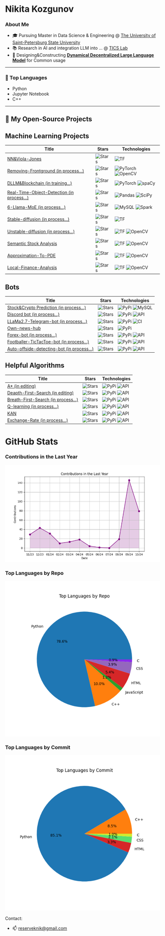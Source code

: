 
# Nikita Kozgunov

### About Me

- 🎓 Pursuing Master in Data Science & Engineering @ [The University of Saint-Petersburg State University](https://spbu.ru/)
- 📚 Research in AI and integration LLM into ... @ [TICS Lab](https://dscs.pro/students/2024-spring/козгунов-никита-владимирович-2/)
- 🔬 Designing&Constructing [**Dynamical Decentralized Large Language Model**](https://ieeexplore.ieee.org/document/10554241/metrics#metrics) for Common usage

---

### 🔧 Top Languages

- Python
- Jupyter Notebook
- С++

---

## 📂 My Open-Source Projects

  
  ## Machine Learning Projects

| Title | Stars | Technologies |
|-------|-------|--------------|
| [NN&Viola-Jones](https://github.com/kozgunov/Viola_Jones_alg_faces) | ![Stars](https://img.shields.io/github/stars/username/craft-ai?style=social) | ![TF](https://img.shields.io/badge/TF-orange?style=flat-square) |
| [Removing-Frontground (in process...)](https://github.com/kozgunov/my_ai/tree/main/CV%2BNLP/removing%20text%20from%20photo) | ![Stars](https://img.shields.io/github/stars/username/semantic-segmentation?style=social) | ![PyTorch](https://img.shields.io/badge/PyTorch-red?style=flat-square) ![OpenCV](https://img.shields.io/badge/OpenCV-blue?style=flat-square) |
| [DLLM&Blockchain (in training...)](https://github.com/kozgunov/diploma-research) | ![Stars](https://img.shields.io/github/stars/username/rinehart-novels?style=social) | ![PyTorch](https://img.shields.io/badge/PyTorch-red?style=flat-square) ![spaCy](https://img.shields.io/badge/spaCy-green?style=flat-square) |
| [Real-Time-Object-Detection  (in process...)](https://github.com/kozgunov/modelling-research) | ![Stars](https://img.shields.io/github/stars/username/accidents-prediction?style=social) | ![Pandas](https://img.shields.io/badge/Pandas-blue?style=flat-square) ![SciPy](https://img.shields.io/badge/SciPy-darkblue?style=flat-square) |
| [6-Llama-MoE (in process...)](https://github.com/kozgunov/MoE/tree/main/LLaMa_Union) | ![Stars](https://img.shields.io/github/stars/username/david-girvan-newman?style=social) | ![MySQL](https://img.shields.io/badge/MySQL-lightblue?style=flat-square) ![Spark](https://img.shields.io/badge/Spark-orange?style=flat-square) |
| [Stable-diffusion (in process...)](https://github.com/kozgunov/my_ai/tree/main/CV/stable_diffusion) | ![Stars](https://img.shields.io/github/stars/username/covid-vaccine-pred?style=social) | ![TF](https://img.shields.io/badge/TF-orange?style=flat-square) |
| [Unstable-diffusion (in process...)](https://github.com/kozgunov/my_ai/tree/main/CV/unstable_diffusion) | ![Stars](https://img.shields.io/github/stars/username/instagram-likes-pred?style=social) | ![TF](https://img.shields.io/badge/TF-orange?style=flat-square) ![OpenCV](https://img.shields.io/badge/OpenCV-blue?style=flat-square) |
| [Semantic Stock Analysis](https://github.com/kozgunov/my_ai/blob/main/LLM%26NLP/sentiment%20stock%20analysis) | ![Stars](https://img.shields.io/github/stars/username/instagram-likes-pred?style=social) | ![TF](https://img.shields.io/badge/TF-orange?style=flat-square) ![OpenCV](https://img.shields.io/badge/OpenCV-blue?style=flat-square) |
| [Approximation-To-PDE](https://github.com/kozgunov/Approximation-to-PDE) | ![Stars](https://img.shields.io/github/stars/username/instagram-likes-pred?style=social) | ![TF](https://img.shields.io/badge/TF-orange?style=flat-square) ![OpenCV](https://img.shields.io/badge/OpenCV-blue?style=flat-square) |
| [Local-Finance-Analysis](https://github.com/kozgunov/my_ai/tree/main/app%26program/local_finance) | ![Stars](https://img.shields.io/github/stars/username/instagram-likes-pred?style=social) | ![TF](https://img.shields.io/badge/TF-orange?style=flat-square) ![OpenCV](https://img.shields.io/badge/OpenCV-blue?style=flat-square) |

## Bots

| Title | Stars | Technologies |
|-------|-------|--------------|
| [Stock&Crypto Prediction (in process...)](https://github.com/kozgunov/stock-crypto_bot) | ![Stars](https://img.shields.io/github/stars/username/high-sql?style=social) | ![PyPi](https://img.shields.io/badge/PyPi-orange?style=flat-square) ![MySQL](https://img.shields.io/badge/MySQL-lightblue?style=flat-square) |
| [Discord bot (in process...)](https://github.com/kozgunov/my_ai/tree/main/app&program/Discord_bot) | ![Stars](https://img.shields.io/github/stars/username/cloud-file-manager?style=social) | ![PyPi](https://img.shields.io/badge/PyPi-orange?style=flat-square) ![API](https://img.shields.io/badge/API-red?style=flat-square) |
| [LLaMa2.7-Telegram-bot (in process...)](https://github.com/kozgunov/LLaMa-bot) | ![Stars](https://img.shields.io/github/stars/username/yaml-wrapper?style=social) | ![PyPi](https://img.shields.io/badge/PyPi-orange?style=flat-square) ![CI](https://img.shields.io/badge/CI-brightgreen?style=flat-square) |
| [Own-news-hub](https://github.com/kozgunov/my_ai/tree/main/app%26program/own_news_hub) | ![Stars](https://img.shields.io/github/stars/username/color-logger?style=social) | ![PyPi](https://img.shields.io/badge/PyPi-orange?style=flat-square) |
| [Forex-bot (in process...)](https://github.com/kozgunov/my_ai/tree/main/app%26program/Forex_bot) | ![Stars](https://img.shields.io/github/stars/username/email-sender?style=social) | ![PyPi](https://img.shields.io/badge/PyPi-orange?style=flat-square) ![API](https://img.shields.io/badge/API-red?style=flat-square) |
| [Footballer-TicTacToe-bot (in process...)](https://github.com/kozgunov/TicTacToe) | ![Stars](https://img.shields.io/github/stars/username/email-sender?style=social) | ![PyPi](https://img.shields.io/badge/PyPi-orange?style=flat-square) ![API](https://img.shields.io/badge/API-red?style=flat-square) |
| [Auto-offside-detecting-bot (in process...)](https://github.com/kozgunov/my_ai/tree/main/CV/Football_Deep_Analisys) | ![Stars](https://img.shields.io/github/stars/username/email-sender?style=social) | ![PyPi](https://img.shields.io/badge/PyPi-orange?style=flat-square) ![API](https://img.shields.io/badge/API-red?style=flat-square) |


## Helpful Algorithms

| Title | Stars | Technologies |
|-------|-------|--------------|
| [A* (in editing)](https://github.com/kozgunov/internal-tests/blob/main/A*) | ![Stars](https://img.shields.io/github/stars/username/email-sender?style=social) | ![PyPi](https://img.shields.io/badge/PyPi-orange?style=flat-square) ![API](https://img.shields.io/badge/API-red?style=flat-square) |
| [Deapth-First-Search (in editing)](https://github.com/kozgunov/internal-tests/blob/main/dfs) | ![Stars](https://img.shields.io/github/stars/username/email-sender?style=social) | ![PyPi](https://img.shields.io/badge/PyPi-orange?style=flat-square) ![API](https://img.shields.io/badge/API-red?style=flat-square) |
| [Breath-First-Search (in process...)](https://github.com/kozgunov/internal-tests/blob/main/bfs.py) | ![Stars](https://img.shields.io/github/stars/username/email-sender?style=social) | ![PyPi](https://img.shields.io/badge/PyPi-orange?style=flat-square) ![API](https://img.shields.io/badge/API-red?style=flat-square) |
| [Q-learning (in process...)](https://github.com/kozgunov/my_ai/blob/main/app%26program/Q-learning) | ![Stars](https://img.shields.io/github/stars/username/email-sender?style=social) | ![PyPi](https://img.shields.io/badge/PyPi-orange?style=flat-square) ![API](https://img.shields.io/badge/API-red?style=flat-square) |
| [KAN](https://github.com/kozgunov/internal-tests/blob/main/KANs) | ![Stars](https://img.shields.io/github/stars/username/email-sender?style=social) | ![PyPi](https://img.shields.io/badge/PyPi-orange?style=flat-square) ![API](https://img.shields.io/badge/API-red?style=flat-square) |
| [Exchange-Rate (in process...)](https://github.com/kozgunov/python-games/blob/main/exchanging%20rates) | ![Stars](https://img.shields.io/github/stars/username/email-sender?style=social) | ![PyPi](https://img.shields.io/badge/PyPi-orange?style=flat-square) ![API](https://img.shields.io/badge/API-red?style=flat-square) |


# GitHub Stats

### Contributions in the Last Year
![Contributions](contributions_plot.png)

### Top Languages by Repo
![Languages by Repo](languages_repo.png)

### Top Languages by Commit
![Languages by Commit](languages_commit.png)

Contact:
* 📫 reserveknik@gmail.com

